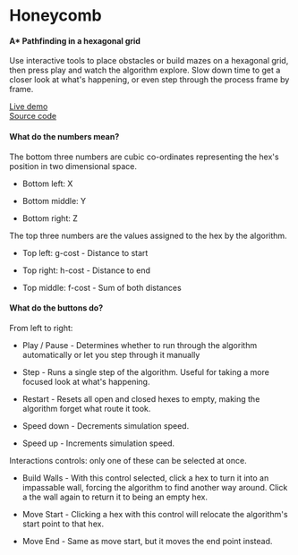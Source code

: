 # Honeycomb
#### A\* Pathfinding in a hexagonal grid

Use interactive tools to place obstacles or build mazes on a hexagonal grid, then press play and watch the algorithm explore.
Slow down time to get a closer look at what's happening, or even step through the process frame by frame.

[Live demo](https://alurienflame-honeycomb.glitch.me/)  
[Source code](https://github.com/AlurienFlame/honeycomb)

#### What do the numbers mean?
The bottom three numbers are cubic co-ordinates representing the hex's position in two dimensional space.

* Bottom left: X

* Bottom middle: Y

* Bottom right: Z

The top three numbers are the values assigned to the hex by the algorithm.

* Top left: g-cost - Distance to start

* Top right: h-cost - Distance to end

* Top middle: f-cost -  Sum of both distances

#### What do the buttons do?

From left to right:

* Play / Pause - Determines whether to run through the algorithm automatically or let you step through it manually

* Step - Runs a single step of the algorithm. Useful for taking a more focused look at what's happening.

* Restart - Resets all open and closed hexes to empty, making the algorithm forget what route it took.

* Speed down - Decrements simulation speed.

* Speed up - Increments simulation speed.

Interactions controls: only one of these can be selected at once.

* Build Walls - With this control selected, click a hex to turn it into an impassable wall, forcing the algorithm to find another way around. Click a the wall again to return it to being an empty hex.

* Move Start - Clicking a hex with this control will relocate the algorithm's start point to that hex.

* Move End - Same as move start, but it moves the end point instead.